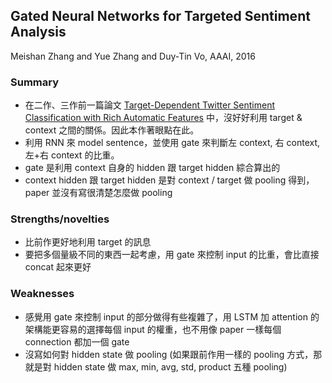 ## Gated Neural Networks for Targeted Sentiment Analysis

Meishan Zhang and Yue Zhang and Duy-Tin Vo, AAAI, 2016

### Summary
- 在二作、三作前一篇論文 [Target-Dependent Twitter Sentiment
Classification with Rich Automatic Features](https://www.ijcai.org/Proceedings/15/Papers/194.pdf) 中，沒好好利用 target & context 之間的關係。因此本作著眼點在此。
- 利用 RNN 來 model sentence，並使用 gate 來判斷左 context, 右 context, 左+右 context 的比重。
- gate 是利用 context 自身的 hidden 跟 target hidden 綜合算出的
- context hidden 跟 target hidden 是對 context / target 做 pooling 得到，paper 並沒有寫很清楚怎麼做 pooling

### Strengths/novelties
- 比前作更好地利用 target 的訊息
- 要把多個量級不同的東西一起考慮，用 gate 來控制 input 的比重，會比直接 concat 起來更好

### Weaknesses
- 感覺用 gate 來控制 input 的部分做得有些複雜了，用 LSTM 加 attention 的架構能更容易的選擇每個 input 的權重，也不用像 paper 一樣每個 connection 都加一個 gate
- 沒寫如何對 hidden state 做 pooling (如果跟前作用一樣的 pooling 方式，那就是對 hidden state 做 max, min, avg, std, product 五種 pooling)




